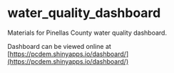 # water_quality_dashboard
Materials for Pinellas County water quality dashboard.

Dashboard can be viewed online at [https://pcdem.shinyapps.io/dashboard/](https://pcdem.shinyapps.io/dashboard/)